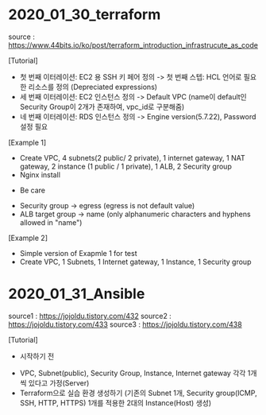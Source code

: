 # 2020_01_30_terraform

source : https://www.44bits.io/ko/post/terraform_introduction_infrastrucute_as_code

[Tutorial]
- 첫 번째 이터레이션: EC2 용 SSH 키 페어 정의 -> 첫 번째 스텝: HCL 언어로 필요한 리소스를 정의 (Depreciated expressions)
- 세 번째 이터레이션: EC2 인스턴스 정의 -> Default VPC (name이 default인 Security Group이 2개가 존재하여, vpc_id로 구분해줌)
- 네 번째 이터레이션: RDS 인스턴스 정의 -> Engine version(5.7.22), Password 설정 필요

[Example 1]
- Create VPC, 4 subnets(2 public/ 2 private), 1 internet gateway, 1 NAT gateway, 2 instance (1 public / 1 private), 1 ALB, 2 Security group
- Nginx install

* Be care
- Security group -> egress (egress is not default value)
- ALB target group -> name (only alphanumeric characters and hyphens allowed in "name")

[Example 2]
- Simple version of Exapmle 1 for test
- Create VPC, 1 Subnets, 1 Internet gateway, 1 Instance, 1 Security group


# 2020_01_31_Ansible

source1 : https://jojoldu.tistory.com/432
source2 : https://jojoldu.tistory.com/433
source3 : https://jojoldu.tistory.com/438

[Tutorial]

* 시작하기 전
- VPC, Subnet(public), Security Group, Instance, Internet gateway 각각 1개씩 있다고 가정(Server)
- Terraform으로 실습 환경 생성하기 (기존의 Subnet 1개, Security group(ICMP, SSH, HTTP, HTTPS) 1개를 적용한 2대의 Instance(Host) 생성)